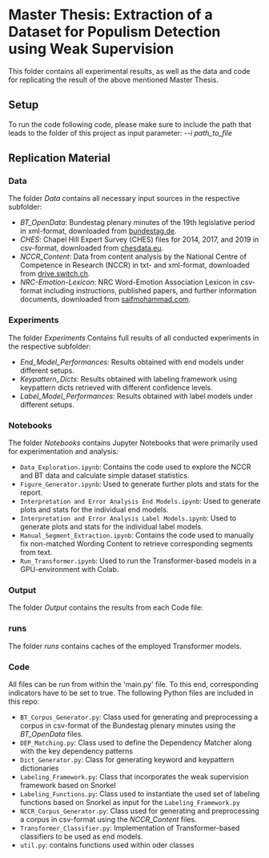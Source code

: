 # Master Thesis: Extraction of a Dataset for Populism Detection using Weak Supervision

This folder contains all experimental results, as well as the data and code for replicating the result of the above mentioned Master Thesis.

## Setup
To run the code following code, please make sure to include the path that leads to the folder of this project as input parameter:
*--i path_to_file*

## Replication Material

### Data
The folder *Data* contains all necessary input sources in the respective subfolder:
- *BT_OpenData*: Bundestag plenary minutes of the 19th legislative period in xml-format, downloaded from [bundestag.de](https://www.bundestag.de/services/opendata).
- *CHES*: Chapel Hill Expert Survey (CHES) files for 2014, 2017, and 2019 in csv-format, downloaded from [chesdata.eu](https://www.chesdata.eu/our-surveys).
- *NCCR_Content*: Data from content analysis by the National Centre of Competence in Research (NCCR) in txt- and xml-format, downloaded from [drive.switch.ch](https://drive.switch.ch/index.php/s/ZEaSw5xAkA28nTO).
- *NRC-Emotion-Lexicon*: NRC Word-Emotion Association Lexicon in csv-format including instructions, published papers, and further information documents, downloaded from [saifmohammad.com](https://saifmohammad.com/WebPages/NRC-Emotion-Lexicon.htm).

### Experiments
The folder *Experiments* Contains full results of all conducted experiments in the respective subfolder:
- *End_Model_Performances*: Results obtained with end models under different setups.
- *Keypattern_Dicts*: Results obtained with labeling framework using keypattern dicts retrieved with different confidence levels.
- *Label_Model_Performances*: Results obtained with label models under different setups.

### Notebooks
The folder *Notebooks* contains Jupyter Notebooks that were primarily used for experimentation and analysis:
- `Data_Exploration.ipynb`: Contains the code used to explore the NCCR and BT data and calculate simple dataset statistics.
- `Figure_Generator.ipynb`: Used to generate further plots and stats for the report.
- `Interpretation and Error Analysis End Models.ipynb`: Used to generate plots and stats for the individual end models.
- `Interpretation and Error Analysis Label Models.ipynb`: Used to generate plots and stats for the individual label models.
- `Manual_Segment_Extraction.ipynb`: Contains the code used to manually fix non-matched Wording Content to retrieve corresponding segments from text.
- `Run_Transformer.ipynb`: Used to run the Transformer-based models in a GPU-environment with Colab.

### Output
The folder *Output* contains the results from each Code file:

### runs
The folder *runs* contains caches of the employed Transformer models.

### Code
All files can be run from within the 'main.py' file. To this end, corresponding indicators have to be set to true.
The following Python files are included in this repo:

- `BT_Corpus_Generator.py`: Class used for generating and preprocessing a corpus in csv-format of the Bundestag plenary minutes using the *BT_OpenData* files.
- `DEP_Matching.py`: Class used to define the Dependency Matcher along with the key dependency patterns
- `Dict_Generator.py`: Class for generating keyword and keypattern dictionaries
- `Labeling_Framework.py`: Class that incorporates the weak supervision framework based on Snorkel
- `Labeling_Functions.py`: Class used to instantiate the used set of labeling functions based on Snorkel as input for the `Labeling_Framework.py`
- `NCCR_Corpus_Generator.py`: Class used for generating and preprocessing a corpus in csv-format using the *NCCR_Content* files.
- `Transformer_Classifier.py`: Implementation of Transformer-based classifiers to be used as end models.
- `util.py`: contains functions used within oder classes